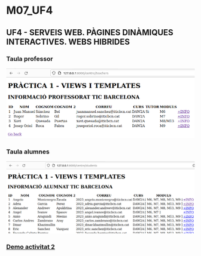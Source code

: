 # M07_UF4
## UF4 - SERVEIS WEB. PÀGINES DINÀMIQUES INTERACTIVES. WEBS HIBRIDES

### Taula professor
![teachers](media/teachers_view.png)

### Taula alumnes
![students](media/students_view.png)

### [Demo activitat 2](https://drive.google.com/file/d/1Vw5-V4fLL-QKGA_ugFr8OlePMGbYCRaK/view?usp=sharing)
